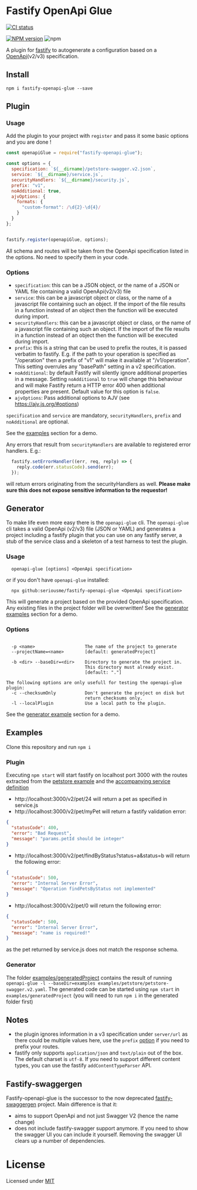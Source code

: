 # Fastify OpenApi Glue
[![CI status](https://github.com/seriousme/fastify-openapi-glue/workflows/Node.js%20CI/badge.svg)](https://github.com/seriousme/fastify-openapi-glue/actions?query=workflow%3A%22Node.js+CI%22)

[![NPM version](https://img.shields.io/npm/v/fastify-openapi-glue.svg)](https://www.npmjs.com/package/fastify-openapi-glue)
![npm](https://img.shields.io/npm/dm/fastify-openapi-glue)

A plugin for [fastify](https://www.fastify.io) to autogenerate a configuration based on a [OpenApi](https://www.openapis.org/)(v2/v3) specification.

<a name="install"></a>
## Install 
```
npm i fastify-openapi-glue --save
```
<a name="plugin"></a>
## Plugin
<a name="pluginUsage"></a>
### Usage

Add the plugin to your project with `register` and pass it some basic options and you are done !
```javascript
const openapiGlue = require("fastify-openapi-glue");

const options = {
  specification: `${__dirname}/petstore-swagger.v2.json`,
  service: `${__dirname}/service.js`,
  securityHandlers: `${__dirname}/security.js`,
  prefix: "v1",
  noAdditional: true,
  ajvOptions: {
    formats: {
      "custom-format": /\d{2}-\d{4}/
    }
  }
};


fastify.register(openapiGlue, options);
```

All schema and routes will be taken from the OpenApi specification listed in the options. No need to specify them in your code. 
<a name="pluginOptions"></a>
### Options
  - `specification`: this can be a JSON object, or the name of a JSON or YAML file containing a valid OpenApi(v2/v3) file 
  - `service`: this can be a javascript object or class, or the name of a javascript file containing such an object. If the import of the file results in a function instead of an object then the function will be executed during import.
  - `securityHandlers`: this can be a javascript object or class, or the name of a javascript file containing such an object. If the import of the file results in a function instead of an object then the function will be executed during import.
  - `prefix`: this is a string that can be used to prefix the routes, it is passed verbatim to fastify. E.g. if the path to your operation is specified as "/operation" then a prefix of "v1" will make it available at "/v1/operation". This setting overrules any "basePath" setting in a v2 specification. 
  - `noAdditional`: by default Fastify will silently ignore additional properties in a message. Setting `noAdditional` to `true` will change this behaviour and will make Fastify return a HTTP error 400 when additional properties are present. Default value for this option is `false`.
  - `ajvOptions`: Pass additional options to AJV (see https://ajv.js.org/#options)

`specification` and `service` are mandatory, `securityHandlers`, `prefix` and `noAdditional` are optional.

See the [examples](#examples) section for a demo.

Any errors that result from `securityHandlers` are available to registered error handlers. E.g.:
```javascript
  fastify.setErrorHandler((err, req, reply) => {
    reply.code(err.statusCode).send(err);
  });
```
will return errors originating from the securityHandlers as well.
**Please make sure this does not expose sensitive information to the requestor!**

<a name="generator"></a>
## Generator

To make life even more easy there is the `openapi-glue` cli. The `openapi-glue` cli takes a valid OpenApi (v2/v3) file (JSON or YAML) and generates a project including a fastify plugin that you can use on any fastify server, a stub of the service class and a skeleton of a test harness to test the plugin. 

<a name="generatorUsage"></a>
### Usage
```
  openapi-glue [options] <OpenApi specification>
```
or if you don't have `openapi-glue` installed:
```
  npx github:seriousme/fastify-openapi-glue <OpenApi specification>
```
This will generate a project based on the provided OpenApi specification.
Any existing files in the project folder will be overwritten!
See the [generator examples](#examples) section for a demo.
<a name="generatorOptions"></a>
### Options
```

  -p <name>                   The name of the project to generate
  --projectName=<name>        [default: generatedProject]

  -b <dir> --baseDir=<dir>    Directory to generate the project in.
                              This directory must already exist.
                              [default: "."]

The following options are only usefull for testing the openapi-glue plugin:
  -c --checksumOnly           Don't generate the project on disk but
                              return checksums only.
  -l --localPlugin            Use a local path to the plugin.
```
See the [generator example](#generatorExamples) section for a demo.


<a name="examples"></a>
## Examples
Clone this repository and run `npm i` 

<a name="pluginExamples"></a>
### Plugin
Executing `npm start` will start fastify on localhost port 3000 with the
routes extracted from the [petstore example](examples/petstore/petstore-swagger.v2.json) and the [accompanying service definition](examples/petstore/service.js)

* http://localhost:3000/v2/pet/24 will return a pet as specified in service.js
* http://localhost:3000/v2/pet/myPet will return a fastify validation error:

```json
{
  "statusCode": 400,
  "error": "Bad Request",
  "message": "params.petId should be integer"
}
```

* http://localhost:3000/v2/pet/findByStatus?status=a&status=b will return
  the following error:

```json
{
  "statusCode": 500,
  "error": "Internal Server Error",
  "message": "Operation findPetsByStatus not implemented"
}
```

* http://localhost:3000/v2/pet/0 will return the following error:

```json
{
  "statusCode": 500,
  "error": "Internal Server Error",
  "message": "name is required!"
}
```

as the pet returned by service.js does not match the response schema.

<a name="generatorExamples"></a>
### Generator
The folder [examples/generatedProject](examples/generatedProject) contains the result of running `openapi-glue -l --baseDir=examples examples/petstore/petstore-swagger.v2.yaml`. The generated code can be started using `npm start` in `examples/generatedProject` (you will need to run `npm i` in the generated folder first)
<a name="Notes"></a>
## Notes
- the plugin ignores information in a v3 specification under `server/url` as there could be multiple values here, use the `prefix` [option](#pluginOptions) if you need to prefix your routes.
- fastify only supports `application/json` and `text/plain` out of the box. The default charset is `utf-8`.  If you need to support different content types, you can use the fastify `addContentTypeParser` API.
<a name="Fastify-swaggergen"></a>
## Fastify-swaggergen
Fastify-openapi-glue is the successor to the now deprecated [fastify-swaggergen](https://github.com/seriousme/fastify-swaggergen) project.
Main difference is that it: 
- aims to support OpenApi and not just Swagger V2 (hence the name change)
- does not include fastify-swagger support anymore. If you need to show the swagger UI you can include it yourself. Removing the swagger UI clears up a number of dependencies.
<a name="license"></a>
# License
Licensed under [MIT](license.txt)
